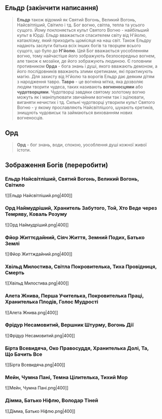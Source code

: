 ## **Ельдр (закінчити написання)**
> **Ельдр** також відомий як Святий Вогонь, Великий Вогонь, Найсвітліший, Світило і тд.
> Бог вогню, світла, тепла та усього сущого. Йому поклоняється культ Святого Вогню - найбільший культ в Юрді. Ельдр вважається спасителем світу від Н'йолю, катаклізму, який приходить щомісяця на наш світ. Також Ельдру надають заслуги батька всіх інших богів та творцем всього сущого, що було до **Н'йолю**. Цей Бог вважається уособленням вогню, тому найчастіше його зображують безпосередньо вогнем, але також є мозаїки, де його зображують людиною.
> Є головним противником **Орда** - бога знань і душі, якого вважають демоном, а його послідовників вважають злими єретиками, які практикують магію. Для захисту від Н'йолю та ворогів Ельдр дає деяким дітям з народження тавро. **Тавро** - це вогняна мітка, яка дозволяє людям творити чудеса, таких називають **вогненосцями** або **чудотворцями**.
> Чудотворці завдяки святому золотому вогню можуть як і маніпулювати звичайним вогнем так і зцілювати, виганяти нечистих і тд. Сильні чудотворці утворили культ Святого Вогню - у якому прославляють Найсвітлішого, шукають єретиків, знищують чудовиськ та займаються вихованням нових вогненосців.

## **Орд**
> **Орд** - бог знань, води, спокою, уособлення душі кожної живої істоти.





## **Зображення Богів (переробити)**

### **Ельдр Найсвітліший, Святий Вогонь, Великий Вогонь, Світило**
![[Ельдр Найсвітліший.png|400]]

### **Орд Наймудріший, Хранитель Забутого, Той, Хто Веде через Темряву, Коваль Розуму**
![[Орд Наймудріший.png|400]]

### **Фйор Життєдайний, Сіяч Життя, Земний Подих, Батько Землі**
![[Фйор Життждайний.png|400]]

### **Хвільд Милостива, Світла Покровителька, Тиха Провідниця, Смерть**
![[Хвільд Милостива.png|400]]

### **Алета Жнива, Перша Учителька, Покровителька Праці, Хранителька Плодів, Голос Мудрості**
![[Алета Жнива.png|400]]

### **Фрідур Несамовитий, Вершник Штурму, Вогонь Дії**
![[Фрідур Несамовитий.png|400]]

### **Бірта Всевидяча, Око Правосуддя, Хранителька Долі, Та, Що Бачить Все**
![[Бірта Всевидяча.png|400]]

### **Мейн, Чумна Пані, Темна Цілителька, Тихий Мор**
![[Мейн, Чумна Пані.png|400]]

### **Дімма, Батько Ніфлю, Володар Тіней**
![[Дімма, Батько Ніфлю.png|400]]
